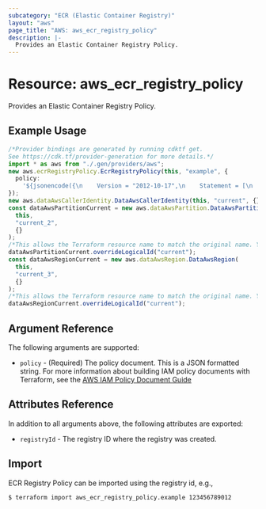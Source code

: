 ```yaml
---
subcategory: "ECR (Elastic Container Registry)"
layout: "aws"
page_title: "AWS: aws_ecr_registry_policy"
description: |-
  Provides an Elastic Container Registry Policy.
---
```


# Resource: aws\_ecr\_registry\_policy

Provides an Elastic Container Registry Policy.

## Example Usage

```typescript
/*Provider bindings are generated by running cdktf get.
See https://cdk.tf/provider-generation for more details.*/
import * as aws from "./.gen/providers/aws";
new aws.ecrRegistryPolicy.EcrRegistryPolicy(this, "example", {
  policy:
    '${jsonencode({\n    Version = "2012-10-17",\n    Statement = [\n      {\n        Sid    = "testpolicy",\n        Effect = "Allow",\n        Principal = {\n          "AWS" : "arn:${data.aws_partition.current.partition}:iam::${data.aws_caller_identity.current.account_id}:root"\n        },\n        Action = [\n          "ecr:ReplicateImage"\n        ],\n        Resource = [\n          "arn:${data.aws_partition.current.partition}:ecr:${data.aws_region.current.name}:${data.aws_caller_identity.current.account_id}:repository/*"\n        ]\n      }\n    ]\n  })}',
});
new aws.dataAwsCallerIdentity.DataAwsCallerIdentity(this, "current", {});
const dataAwsPartitionCurrent = new aws.dataAwsPartition.DataAwsPartition(
  this,
  "current_2",
  {}
);
/*This allows the Terraform resource name to match the original name. You can remove the call if you don't need them to match.*/
dataAwsPartitionCurrent.overrideLogicalId("current");
const dataAwsRegionCurrent = new aws.dataAwsRegion.DataAwsRegion(
  this,
  "current_3",
  {}
);
/*This allows the Terraform resource name to match the original name. You can remove the call if you don't need them to match.*/
dataAwsRegionCurrent.overrideLogicalId("current");

```

## Argument Reference

The following arguments are supported:

* `policy` - (Required) The policy document. This is a JSON formatted string. For more information about building IAM policy documents with Terraform, see the [AWS IAM Policy Document Guide](https://learn.hashicorp.com/terraform/aws/iam-policy)

## Attributes Reference

In addition to all arguments above, the following attributes are exported:

* `registryId` - The registry ID where the registry was created.

## Import

ECR Registry Policy can be imported using the registry id, e.g.,

```console
$ terraform import aws_ecr_registry_policy.example 123456789012
```
